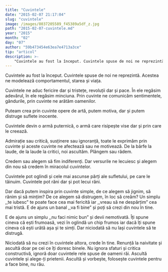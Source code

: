 ```yaml
---
title: "Cuvintele"
date: "2015-02-07 21:17:04"
slug: "cuvintele"
image: /images/8037205589_f45389a5df_z.jpg
path: "2015-02-07-cuvintele.md"
year: "2015"
month: "02"
day: "07"
author: "59b473454e63ea7e4713a3ce"
tip: "articol"
description: >-
    "Cuvintele au fost la început. Cuvintele spuse de noi ne reprezintă. Acestea ne modelează comportamentul, starea și viața.Cuvintele ne aduc fericire dar și tristețe, revoluții dar și pace. În ele regă"
---
```

<div class="kg-card-markdown"><p>Cuvintele au fost la început. Cuvintele spuse de noi ne reprezintă. Acestea ne modelează comportamentul, starea și viața.</p>
<p>Cuvintele ne aduc fericire dar și tristețe, revoluții dar și pace. În ele regăsim adevărul, în ele regăsim minciuna. Prin cuvinte ne comunicăm sentimentele, gândurile, prin cuvinte ne arătăm oamenilor.</p>
<p>Puteam crea prin cuvinte opere de artă, putem motiva, dar și putem distruge suflete inocente.</p>
<p>Cuvintele devin o armă puternică, o armă care risipește vise dar și prin care le creează.</p>
<p>Admirație sau critică, susținere sau ignoranță, toate le exprimăm prin cuvinte și aceste cuvinte ne afectează sau ne motivează. De la bârfe la laude, de la laude la critici, noi ascultăm. Plângem sau râdem.</p>
<p>Credem sau alegem să fim indiferenți. Dar versurile ne lecuiesc și alegem din nou să credem în miracolul cuvintelor.</p>
<p>Cuvintele pot oglindi și cele mai ascunse părți ale sufletului, pe care le tăinuim. Cuvintele pot răni dar și pot lecui răni. </p>
<p>Dar dacă putem inspira prin cuvinte simple, de ce alegem să jignim, să rănim și să mințim? De ce alegem să distrugem, în loc să creăm? Un simplu ,,te iubesc" te poate face cea mai fericită iar ,,vreau să ne despărțim” cea mai tristă. E de ajuns un banal ,,va fi bine” și poți să crezi din nou în tine.</p>
<p>E de ajuns un simplu ,,nu faci nimic bun” și devii  nemotivată. Îți spune cineva că ești frumoasă, vezi în oglindă un chip frumos iar dacă îți spune cineva că ești urâtă așa și te simți. Dar niciodată să nu lași cuvintele să te distrugă.</p>
<p>Niciodată să nu crezi în cuvintele altora, crede în tine. Renunță la naivitate și ascultă doar pe cei ce îți doresc binele. Nu ignora sfaturi și critica constructivă, ignoră doar cuvintele rele spuse de oameni răi. Ascultă cuvintele și alege-ți prietenii. Ascultă și vorbește, folosește cuvintele pentru a face bine, nu rău. </p>
</div>
    
